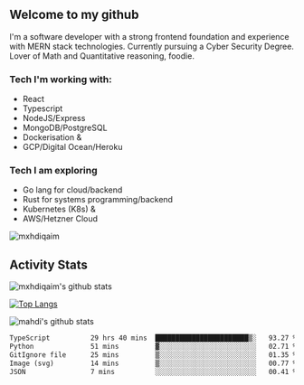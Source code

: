 ## Welcome to my github

I'm a software developer with a strong frontend foundation and experience with MERN stack technologies. Currently pursuing a Cyber Security Degree. Lover of Math and Quantitative reasoning, foodie.

### Tech I'm working with:

- React
- Typescript
- NodeJS/Express
- MongoDB/PostgreSQL
- Dockerisation &
- GCP/Digital Ocean/Heroku

### Tech I am exploring

- Go lang for cloud/backend
- Rust for systems programming/backend
- Kubernetes (K8s) &
- AWS/Hetzner Cloud

![mxhdiqaim](https://komarev.com/ghpvc/?username=mxhdiqaim&label=Profile%20views&color=0e75b6&style=flat)

## Activity Stats

![mxhdiqaim's github stats](https://github-readme-stats.vercel.app/api?username=mxhdiqaim&show_icons=true&count_private=true&title_color=70a5fd&icon_color=bf91f3&text_color=38bdae&bg_color=0d1117)

[![Top Langs](https://github-readme-stats.vercel.app/api/top-langs/?username=mxhdiqaim&exclude_repo=asp_nnl)](https://github.com/mxhdiqaim)

![mahdi's github stats](https://github-readme-streak-stats.herokuapp.com/?user=mxhdiqaim&show_icons=true&count_private=true&title_color=70a5fd&icon_color=bf91f3&text_color=38bdae&bg_color=0d1117)

 <!--START_SECTION:waka-->

```txt
TypeScript          29 hrs 40 mins  ███████████████████████▒░   93.27 %
Python              51 mins         ▓░░░░░░░░░░░░░░░░░░░░░░░░   02.71 %
GitIgnore file      25 mins         ▒░░░░░░░░░░░░░░░░░░░░░░░░   01.35 %
Image (svg)         14 mins         ▒░░░░░░░░░░░░░░░░░░░░░░░░   00.77 %
JSON                7 mins          ░░░░░░░░░░░░░░░░░░░░░░░░░   00.41 %
```

<!--END_SECTION:waka-->
